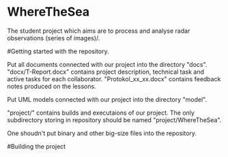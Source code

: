 # WhereTheSea
The student project which aims are to process and analyse radar observations (series of images)/.

#Getting started with the repository.

Put all documents connected with our project into the directory "docs".
"docx/T-Report.docx" contains project description, technical task and active tasks for each collaborator.
"Protokol_xx_xx.docx" contains feedback notes produced on the lessons.

Put UML models connected with our project into the directory "model".

"project/" contains builds and executaions of our project. 
The only subdirectory storing in repository should be named "project/WhereTheSea".

One shoudn't put binary and other big-size files into the repository.

#Building the project
